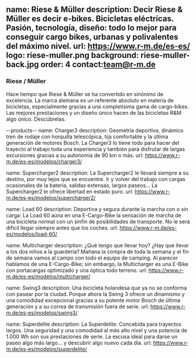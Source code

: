 name: Riese & Müller
description: Decir Riese & Müller es decir e-bikes. Bicicletas eléctricas. Pasión, tecnología, diseño: todo lo mejor para conseguir cargo bikes, urbanas y polivalentes del máximo nivel. 
url: https://www.r-m.de/es-es/
logo: riese-muller.png
background: riese-muller-back.jpg
order: 4
contact:team@r-m.de
----
### Riese / Müller

Hace tiempo que Riese & Müller se ha convertido en sinónimo de excelencia. La marca alemana es un referente absoluto en materia de bicicletas, especialmente gracias a una completísima gama de cargo-bikes. Las mejores prestaciones y un diseño único hacen de las bicicletas R&M algo único. Descúbrelas.  

--products--
name: Charger3
description: Geometría deportiva, dinámico tren de rodaje con horquilla telescópica, tija comfortable y la última generación de motores Bosch. La Charger3 lo tiene todo para hacer del trayecto al trabajo toda una experiencia y también para disfrutar de largas excursiones gracias a su autonomía de 90 km o más.
url: https://www.r-m.de/es-es/modelos/charger3/

name: Supercharger2
description: La Supercharger2 le llevará siempre a su destino, por muy lejos que se encuentre. Ir y volver del trabajo con cargas ocasionales de la batería, salidas extensas, largos paseos... La Supercharger2 le ofrece libertad en estado puro.
url: https://www.r-m.de/es-es/modelos/supercharger2/

name: Load 60
description: Deportiva y segura durante la marcha con o sin carga: La Load 60 aúna en una E-Cargo-Bike la sensación de marcha de una bicicleta normal con un sinfín de posibilidades de transporte. No le será difícil llegar siempre antes que los coches. 
url: https://www.r-m.de/es-es/modelos/load-60/

name: Multicharger
description: ¿Qué tengo que llevar hoy? ¿Hay que llevar a los dos niños a la guardería? Mañana la compra de toda la semana y el fin de semana vamos al campo con todo el equipo de camping. Al parecer hablamos de una E-Cargo-Bike; sin embargo, la Multicharger es una E-Bike con portacargas optimizado y una óptica todo terreno.
url: https://www.r-m.de/es-es/modelos/multicharger/

name: Swing3
description: Una bicicleta holandesa que ya no se conforma con pasear por la ciudad. Porque ahora la Swing 3 ofrece un dinamismo y una comodidad excepcional gracias a su potente motor Bosch de última generación y a su correa de transmisión fuera de serie.
url: https://www.r-m.de/es-es/modelos/swing3/

name: Superdelite
description: La Superdelite: Concebida para trayectos largos. Una seguridad y una comodidad al más alto nivel y una potencia de 1.000 Wh son sus prestaciones de serie. La excusa ideal para darse un paseo algo más largo... y descubrir algo nuevo cada día.
url: https://www.r-m.de/es-es/modelos/superdelite/

